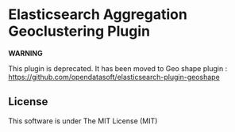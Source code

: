 Elasticsearch Aggregation Geoclustering Plugin
================================================

**WARNING**

This plugin is deprecated. It has been moved to Geo shape plugin : https://github.com/opendatasoft/elasticsearch-plugin-geoshape

License
-------

This software is under The MIT License (MIT)
